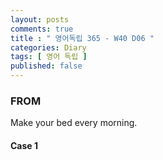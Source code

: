 ```yaml
---
layout: posts
comments: true
title : " 영어독립 365 - W40 D06 "
categories: Diary
tags: [ 영어 독립 ]
published: false
---
```


### FROM

Make your bed every morning.

#### Case 1
